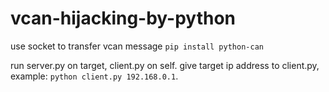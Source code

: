 # vcan-hijacking-by-python
use socket to transfer vcan message
`pip install python-can`

run server.py on target, client.py on self.
give target ip address to client.py, example: `python client.py 192.168.0.1`.
